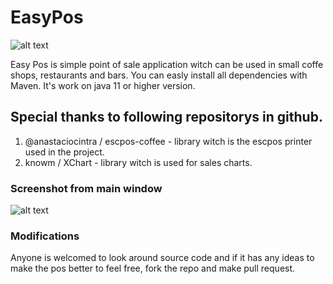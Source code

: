 # EasyPos

![alt text](https://i.ibb.co/mNhbsv6/pos-white.png)

Easy Pos is simple point of sale application witch can be used in small coffe shops, restaurants and bars.
You can easly install all dependencies with Maven.
It's work on java 11 or higher version.

## Special thanks to following repositorys in github.
1)  @anastaciocintra / escpos-coffee - library witch is the escpos printer used in the project.
2)  knowm / XChart - library witch is used for sales charts.  

### Screenshot from main window

![alt text](https://i.ibb.co/sFt9DRH/easypos.png)
### Modifications
Anyone is welcomed to look around source code and if it has any ideas to make the pos better to feel free, fork the repo and make pull request.
